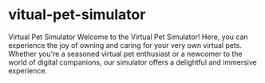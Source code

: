 # vitual-pet-simulator
Virtual Pet Simulator
Welcome to the Virtual Pet Simulator! Here, you can experience the joy of owning and caring for your very own virtual pets. Whether you're a seasoned virtual pet enthusiast or a newcomer to the world of digital companions, our simulator offers a delightful and immersive experience.
